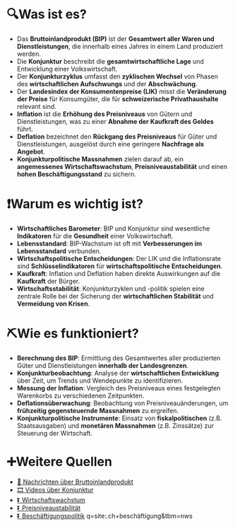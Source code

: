 # 🔍Was ist es?
- Das **Bruttoinlandprodukt (BIP)** ist der **Gesamtwert aller Waren und Dienstleistungen**, die innerhalb eines Jahres in einem Land produziert werden.
- Die **Konjunktur** beschreibt die **gesamtwirtschaftliche Lage** und Entwicklung einer Volkswirtschaft.
- Der **Konjunkturzyklus** umfasst den **zyklischen Wechsel** von Phasen des **wirtschaftlichen Aufschwungs** und der **Abschwächung**.
- Der **Landesindex der Konsumentenpreise (LIK)** misst die **Veränderung der Preise** für Konsumgüter, die für **schweizerische Privathaushalte** relevant sind.
- **Inflation** ist die **Erhöhung des Preisniveaus** von Gütern und Dienstleistungen, was zu einer **Abnahme der Kaufkraft des Geldes** führt.
- **Deflation** bezeichnet den **Rückgang des Preisniveaus** für Güter und Dienstleistungen, ausgelöst durch eine geringere **Nachfrage als Angebot**.
- **Konjunkturpolitische Massnahmen** zielen darauf ab, ein **angemessenes Wirtschaftswachstum**, **Preisniveaustabilität** und einen **hohen Beschäftigungsstand** zu sichern.

# ❗Warum es wichtig ist?
- **Wirtschaftliches Barometer**: BIP und Konjunktur sind wesentliche **Indikatoren** für die **Gesundheit** einer Volkswirtschaft.
- **Lebensstandard**: BIP-Wachstum ist oft mit **Verbesserungen im Lebensstandard** verbunden.
- **Wirtschaftspolitische Entscheidungen**: Der LIK und die Inflationsrate sind **Schlüsselindikatoren** für **wirtschaftspolitische Entscheidungen**.
- **Kaufkraft**: Inflation und Deflation haben direkte Auswirkungen auf die **Kaufkraft** der Bürger.
- **Wirtschaftsstabilität**: Konjunkturzyklen und -politik spielen eine zentrale Rolle bei der Sicherung der **wirtschaftlichen Stabilität** und **Vermeidung von Krisen**.

# ⛏Wie es funktioniert?
- **Berechnung des BIP**: Ermittlung des Gesamtwertes aller produzierten Güter und Dienstleistungen **innerhalb der Landesgrenzen**.
- **Konjunkturbeobachtung**: Analyse der **wirtschaftlichen Entwicklung** über Zeit, um Trends und Wendepunkte zu identifizieren.
- **Messung der Inflation**: Vergleich des Preisniveaus eines festgelegten Warenkorbs zu verschiedenen Zeitpunkten.
- **Deflationsüberwachung**: Beobachtung von Preisniveauänderungen, um **frühzeitig gegensteuernde Massnahmen** zu ergreifen.
- **Konjunkturpolitische Instrumente**: Einsatz von **fiskalpolitischen** (z.B. Staatsausgaben) und **monetären Massnahmen** (z.B. Zinssätze) zur Steuerung der Wirtschaft.

# ➕Weitere Quellen
- [📄 Nachrichten über Bruttoinlandprodukt](https://www.google.ch/search?q=site:.ch+Bruttoinlandprodukt&tbm=nws)
- [🎞 Videos über Konjunktur](https://www.google.ch/search?q=Konjunktur&tbm=vid)
- [⏬ Wirtschaftswachstum](https://www.google.ch/search?q=Wirtschaftswachstum)
- [⏬ Preisniveaustabilität](https://www.google.ch/search?q=site:.ch+Preisniveaustabilität)
- [⏬ Beschäftigungspolitik](https://www.google.ch/search?q=Beschäftigungspolitik)
q=site:.ch+beschäftigung&tbm=nws